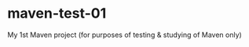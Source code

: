 maven-test-01
=============

My 1st Maven project (for purposes of testing &amp; studying of Maven only)
